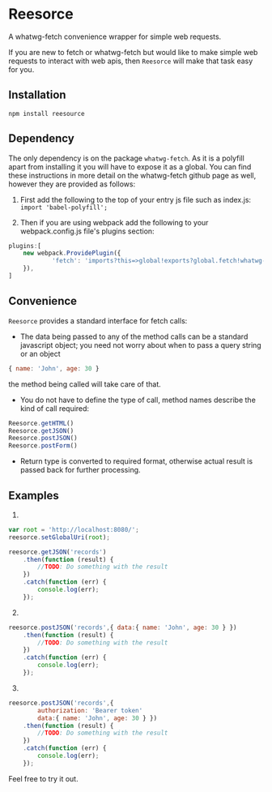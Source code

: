 # Reesorce
A whatwg-fetch convenience wrapper for simple web requests.

If you are new to fetch or whatwg-fetch but would like to make simple web requests to interact with web apis, then `Reesorce` will make that task easy for you.

## Installation
`npm install reesource`

## Dependency
The only dependency is on the package `whatwg-fetch`. As it is a polyfill apart from installing it you will have to expose it as a global. You can find these instructions in more detail on the whatwg-fetch github page as well, however they are provided as follows:

1. First add the following to the top of your entry js file such as index.js:
`import 'babel-polyfill';`

2. Then if you are using webpack add the following to your webpack.config.js file's plugins section:
```javascript
plugins:[
	new webpack.ProvidePlugin({
			'fetch': 'imports?this=>global!exports?global.fetch!whatwg-fetch'
	}),
]
```

## Convenience

`Reesorce` provides a standard interface for fetch calls:
* The data being passed to any of the method calls can be a standard javascript object; you need not worry about when to pass a query string or an object 
```javascript
{ name: 'John', age: 30 }
```
 the method being called will take care of that.
* You do not have to define the type of call, method names describe the kind of call required:
```javascript
Reesorce.getHTML()
Reesorce.getJSON()
Reesorce.postJSON()
Reesorce.postForm()
```
* Return type is converted to required format, otherwise actual result is passed back for further processing.

## Examples
1.
```javascript
var root = 'http://localhost:8080/';
reesorce.setGlobalUri(root);

reesorce.getJSON('records')
	.then(function (result) {
		//TODO: Do something with the result
	})
	.catch(function (err) {
		console.log(err);
	});
```
2.
```javascript
reesorce.postJSON('records',{ data:{ name: 'John', age: 30 } })
	.then(function (result) {
		//TODO: Do something with the result
	})
	.catch(function (err) {
		console.log(err);
	});
```

3.
```javascript
reesorce.postJSON('records',{
		authorization: 'Bearer token'	
		data:{ name: 'John', age: 30 } })
	.then(function (result) {
		//TODO: Do something with the result
	})
	.catch(function (err) {
		console.log(err);
	});
```

Feel free to try it out.
